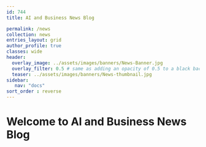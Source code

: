 ```yaml
---
id: 744   
title: AI and Business News Blog

permalink: /news
collection: news
entries_layout: grid
author_profile: true
classes: wide
header:
  overlay_image: ../assets/images/banners/News-Banner.jpg
  overlay_filter: 0.5 # same as adding an opacity of 0.5 to a black background
  teaser: ../assets/images/banners/News-thumbnail.jpg
sidebar:
   nav: "docs"
sort_order : reverse   
---
```


# Welcome to AI and Business News Blog
